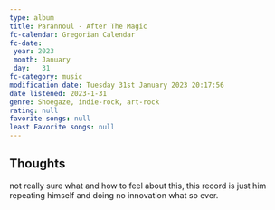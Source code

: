 ```yaml
---
type: album 
title: Parannoul - After The Magic
fc-calendar: Gregorian Calendar
fc-date: 
 year: 2023
 month: January
 day:   31
fc-category: music
modification date: Tuesday 31st January 2023 20:17:56
date listened: 2023-1-31 
genre: Shoegaze, indie-rock, art-rock 
rating: null
favorite songs: null
least Favorite songs: null
---
```

## Thoughts

not really sure what and how to feel about this, this record is just him repeating himself and doing no innovation what so ever. 